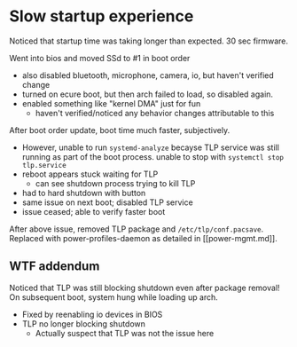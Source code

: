 # Slow startup experience

Noticed that startup time was taking longer than expected. 30 sec firmware.

Went into bios and moved SSd to #1 in boot order
- also disabled bluetooth, microphone, camera, io, but haven't verified change
- turned on ecure boot, but then arch failed to load, so disabled again.
- enabled something like "kernel DMA" just for fun
  - haven't verified/noticed any behavior changes attributable to this

After boot order update, boot time much faster, subjectively.
- However, unable to run `systemd-analyze` becayse TLP service was still running as part of the boot process. unable to stop with `systemctl stop tlp.service`
- reboot appears stuck waiting for TLP
  - can see shutdown process trying to kill TLP
- had to hard shutdown with button
- same issue on next boot; disabled TLP service
- issue ceased; able to verify faster boot

After above issue, removed TLP package and `/etc/tlp/conf.pacsave`. Replaced with power-profiles-daemon as detailed in [[power-mgmt.md]].

## WTF addendum

Noticed that TLP was still blocking shutdown even after package removal! On subsequent boot, system hung while loading up arch.
- Fixed by reenabling io devices in BIOS
- TLP no longer blocking shutdown 
  - Actually suspect that TLP was not the issue here

